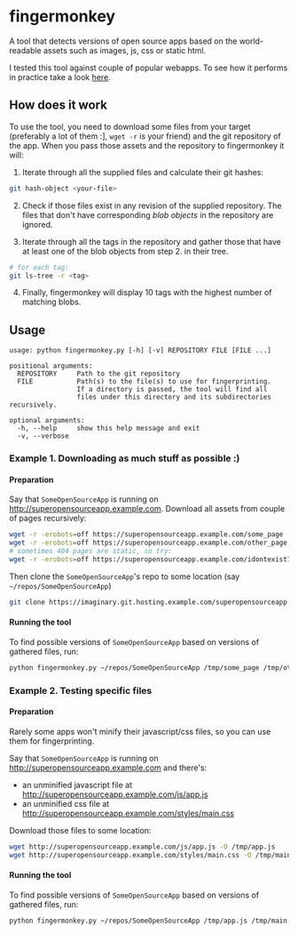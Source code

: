 # fingermonkey

A tool that detects versions of open source apps based on the world-readable assets such as images, js, css or static html.

I tested this tool against couple of popular webapps. To see how it performs in practice take a look [here](TESTS.md).

## How does it work

To use the tool, you need to download some files from your target (preferably a lot of them :], `wget -r` is your friend) and the git repository of the app. When you pass those assets and the repository to fingermonkey it will:

1. Iterate through all the supplied files and calculate their git hashes:

```bash
git hash-object <your-file>
```

2. Check if those files exist in any revision of the supplied repository. The files that don't have corresponding _blob objects_ in the repository are ignored.

3. Iterate through all the tags in the repository and gather those that have at least one of the blob objects from step 2. in their tree.

```bash
# for each tag:
git ls-tree -r <tag>
```

4. Finally, fingermonkey will display 10 tags with the highest number of matching blobs.

## Usage

```
usage: python fingermonkey.py [-h] [-v] REPOSITORY FILE [FILE ...]

positional arguments:
  REPOSITORY     Path to the git repository
  FILE           Path(s) to the file(s) to use for fingerprinting.
                 If a directory is passed, the tool will find all
                 files under this directory and its subdirectories recursively.

optional arguments:
  -h, --help     show this help message and exit
  -v, --verbose
```

### Example 1. Downloading as much stuff as possible :)

#### Preparation

Say that `SomeOpenSourceApp` is running on http://superopensourceapp.example.com. Download all assets from couple of pages recursively:

```bash
wget -r -erobots=off https://superopensourceapp.example.com/some_page -P /tmp/some_page/
wget -r -erobots=off https://superopensourceapp.example.com/other_page -P /tmp/other_page/
# sometimes 404 pages are static, so try:
wget -r -erobots=off https://superopensourceapp.example.com/idontexist123123 -P /tmp/404_page/
```

Then clone the `SomeOpenSourceApp`'s repo to some location (say `~/repos/SomeOpenSourceApp`)

```bash
git clone https://imaginary.git.hosting.example.com/superopensourceapp ~/repos/SomeOpenSourceApp
```

#### Running the tool
To find possible versions of `SomeOpenSourceApp` based on versions of gathered files, run:
```bash
python fingermonkey.py ~/repos/SomeOpenSourceApp /tmp/some_page /tmp/other_page /tmp/404_page
```

### Example 2. Testing specific files

#### Preparation
Rarely some apps won't minify their javascript/css files, so you can use them for fingerprinting.

Say that `SomeOpenSourceApp` is running on http://superopensourceapp.example.com and there's:
- an unminified javascript file at http://superopensourceapp.example.com/js/app.js
- an unminified css file at http://superopensourceapp.example.com/styles/main.css

Download those files to some location:
```bash
wget http://superopensourceapp.example.com/js/app.js -O /tmp/app.js
wget http://superopensourceapp.example.com/styles/main.css -O /tmp/main.css
```

#### Running the tool
To find possible versions of `SomeOpenSourceApp` based on versions of gathered files, run:
```bash
python fingermonkey.py ~/repos/SomeOpenSourceApp /tmp/app.js /tmp/main.css
```
